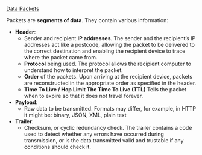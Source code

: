 <u>Data Packets</u>

Packets are **segments of data**. They contain various information:
- **Header**:
	- Sender and recipient **IP addresses**.
	  The sender and the recipient’s IP addresses act like a postcode, allowing the packet to be delivered to the correct destination and enabling the recipient device to trace where the packet came from.
	- **Protocol** being used.
	  The protocol allows the recipient computer to understand how to interpret the packet.
	- **Order** of the packets.
	  Upon arriving at the recipient device, packets are reconstructed in the appropriate order as specified in the header.
	- **Time To Live / Hop Limit The Time To Live (TTL)**
	  Tells the packet when to expire so that it does not travel forever.
- **Payload**:
	- Raw data to be transmitted.
	  Formats may differ, for example, in HTTP it might be: binary, JSON, XML, plain text
- **Trailer**:
	- Checksum, or cyclic redundancy check.
	  The trailer contains a code used to detect whether any errors have occurred during transmission, or is the data transmitted valid and trustable if any conditions should check it.